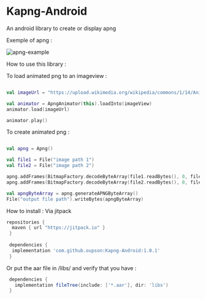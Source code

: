 # Kapng-Android
An android library to create or display apng

Exemple of apng :

![apng-example](https://upload.wikimedia.org/wikipedia/commons/1/14/Animated_PNG_example_bouncing_beach_ball.png)

How to use this library :

To load animated png to an imageview : 
```kotlin

val imageUrl = "https://upload.wikimedia.org/wikipedia/commons/1/14/Animated_PNG_example_bouncing_beach_ball.png" // image url could be an url, or a file path. You could also load byteArray and file

val animator = ApngAnimator(this).loadInto(imageView)
animator.load(imageUrl)

animator.play()
```

To create animated png :

```kotlin

val apng = Apng()

val file1 = File("image path 1")
val file2 = File("image path 2")

apng.addFrames(BitmapFactory.decodeByteArray(file1.readBytes(), 0, file1.readBytes().size))
apng.addFrames(BitmapFactory.decodeByteArray(file2.readBytes(), 0, file2.readBytes().size))

val apngByteArray = apng.generateAPNGByteArray()
File("output file path").writeBytes(apngByteArray)
```

How to install :
Via jitpack
```gradle
repositories {
  maven { url "https://jitpack.io" }
 }
 
 dependencies {
  implementation 'com.github.oupson:Kapng-Android:1.0.1'
 }
 ```
 
 Or put the aar file in /libs/ and verify that you have :
 ```gradle
  dependencies {
    implementation fileTree(include: ['*.aar'], dir: 'libs')
  }
